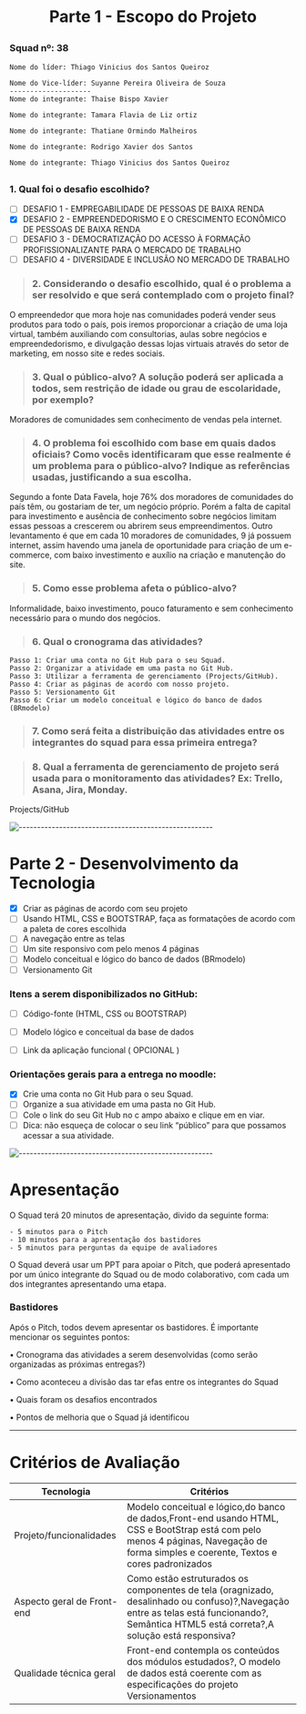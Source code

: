 <h1 align="center">
Parte 1 - Escopo do Projeto <p align='center'>
</h1>

### Squad nº: 38
```
Nome do líder: Thiago Vinicius dos Santos Queiroz

Nome do Vice-líder: Suyanne Pereira Oliveira de Souza
--------------------
Nome do integrante: Thaise Bispo Xavier

Nome do integrante: Tamara Flavia de Liz ortiz

Nome do integrante: Thatiane Ormindo Malheiros

Nome do integrante: Rodrigo Xavier dos Santos

Nome do integrante: Thiago Vinicius dos Santos Queiroz
```

##
### 1. Qual foi o desafio escolhido?

- [ ]  DESAFIO 1 - EMPREGABILIDADE DE PESSOAS DE BAIXA RENDA
- [x]  DESAFIO 2 - EMPREENDEDORISMO E O CRESCIMENTO ECONÔMICO DE PESSOAS DE BAIXA RENDA
- [ ]  DESAFIO 3 - DEMOCRATIZAÇÃO DO ACESSO À FORMAÇÃO PROFISSIONALIZANTE PARA O MERCADO DE TRABALHO
- [ ]  DESAFIO 4 - DIVERSIDADE E INCLUSÃO NO MERCADO DE
TRABALHO

> ### 2. Considerando o desafio escolhido, qual é o problema a ser resolvido e que será contemplado com o projeto final?

O empreendedor que mora hoje nas comunidades poderá vender seus produtos para todo o país, pois iremos proporcionar a criação de uma loja virtual, também auxiliando com consultorias, aulas sobre negócios e empreendedorismo, e divulgação dessas lojas virtuais através do setor de marketing, em nosso site e redes sociais. 

> ### 3. Qual o público-alvo? A solução poderá ser aplicada a todos, sem restrição de idade ou grau de escolaridade, por exemplo?

Moradores de comunidades sem conhecimento de vendas pela internet. 

> ### 4. O problema foi escolhido com base em quais dados oficiais? Como vocês identificaram que esse realmente é um problema para o público-alvo? Indique as referências usadas, justificando a sua escolha.

Segundo a fonte Data Favela, hoje 76% dos moradores de comunidades do país têm, ou gostariam de ter, um negócio próprio.  Porém a falta de capital para investimento e ausência de conhecimento sobre negócios limitam essas pessoas a crescerem ou abrirem seus empreendimentos. Outro levantamento é que em cada 10 moradores de comunidades, 9 já possuem internet, assim havendo uma janela de oportunidade para criação de um e-commerce, com baixo investimento e auxílio na criação e manutenção do site.

> ### 5. Como esse problema afeta o público-alvo?

Informalidade, baixo investimento, pouco faturamento e sem conhecimento necessário para o mundo dos negócios. 

> ### 6. Qual o cronograma das atividades?
```
Passo 1: Criar uma conta no Git Hub para o seu Squad.
Passo 2: Organizar a atividade em uma pasta no Git Hub.
Passo 3: Utilizar a ferramenta de gerenciamento (Projects/GitHub).
Passo 4: Criar as páginas de acordo com nosso projeto.
Passo 5: Versionamento Git
Passo 6: Criar um modelo conceitual e lógico do banco de dados (BRmodelo)
```

> ### 7. Como será feita a distribuição das atividades entre os integrantes do squad para essa primeira entrega?



> ### 8. Qual a ferramenta de gerenciamento de projeto será usada para o monitoramento das atividades? Ex: Trello, Asana, Jira, Monday.

Projects/GitHub

![-----------------------------------------------------](https://raw.githubusercontent.com/andreasbm/readme/master/assets/lines/colored.png)

# Parte 2 - Desenvolvimento da Tecnologia

- [x] Criar as páginas de acordo com seu projeto
- [ ] Usando HTML, CSS e BOOTSTRAP, faça as formatações de acordo com a paleta de cores escolhida
- [ ] A navegação entre as telas
- [ ] Um site responsivo com pelo menos 4 páginas
- [ ] Modelo conceitual e lógico do banco de dados (BRmodelo)
- [ ] Versionamento Git

### Itens a serem disponibilizados no GitHub:

- [ ] Código-fonte (HTML, CSS ou BOOTSTRAP)
- [ ] Modelo lógico e conceitual da base de dados
- [ ] Link da aplicação funcional ( OPCIONAL )


### Orientações gerais para a entrega no moodle:

- [x] Crie uma conta no Git Hub para o seu Squad.
- [ ] Organize a sua atividade em uma pasta no Git Hub.
- [ ] Cole o link do seu Git Hub no c ampo abaixo e clique em en viar.
- [ ] Dica: não esqueça de colocar o seu link “público” para que possamos acessar a sua atividade.

![-----------------------------------------------------](https://raw.githubusercontent.com/andreasbm/readme/master/assets/lines/colored.png)

# Apresentação

O Squad terá 20 minutos de apresentação, divido da seguinte forma:

```
- 5 minutos para o Pitch
- 10 minutos para a apresentação dos bastidores
- 5 minutos para perguntas da equipe de avaliadores
```


O Squad deverá usar um PPT para apoiar o Pitch, que poderá apresentado por um único integrante do Squad ou de modo colaborativo, com cada um dos integrantes apresentando uma etapa.


### Bastidores

Após o Pitch, todos devem apresentar os bastidores. É importante mencionar os seguintes pontos:

• Cronograma das atividades a serem desenvolvidas (como serão organizadas as próximas entregas?)

• Como aconteceu a divisão das tar efas entre os integrantes do Squad

• Quais foram os desafios encontrados

• Pontos de melhoria que o Squad já identificou


--------------

# Critérios de Avaliação

| Tecnologia              | Critérios |
| --------                | ------- |
| Projeto/funcionalidades | Modelo conceitual e lógico,do banco de dados,Front-end usando HTML, CSS e BootStrap está com pelo menos 4 páginas, Navegação de forma simples e coerente, Textos e cores padronizados    |
| Aspecto geral de Front-end | Como estão estruturados os componentes de tela (oragnizado, desalinhado ou confuso)?,Navegação entre as telas está funcionando?, Semântica HTML5 está correta?,A solução está responsiva?    | 
| Qualidade técnica geral    | Front-end contempla os conteúdos dos módulos estudados?, O modelo de dados está coerente com as especificações do projeto Versionamentos    |
